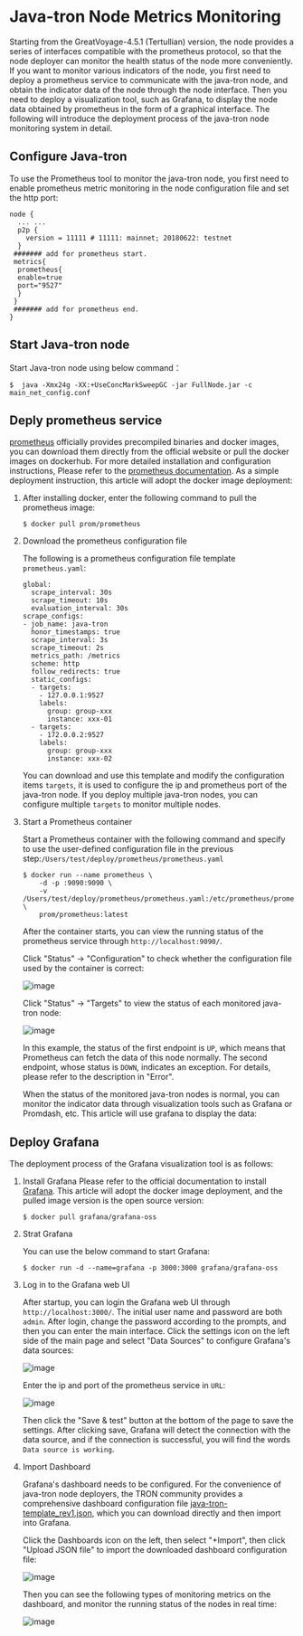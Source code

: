 # Java-tron Node Metrics Monitoring
Starting from the GreatVoyage-4.5.1 (Tertullian) version, the node provides a series of interfaces compatible with the prometheus protocol, so that the node deployer can monitor the health status of the node more conveniently. If you want to monitor various indicators of the node, you first need to deploy a prometheus service to communicate with the java-tron node, and obtain the indicator data of the node through the node interface. Then you need to deploy a visualization tool, such as Grafana, to display the node data obtained by prometheus in the form of a graphical interface. The following will introduce the deployment process of the java-tron node monitoring system in detail.

## Configure Java-tron 
To use the Prometheus tool to monitor the java-tron node, you first need to enable prometheus metric monitoring in the node configuration file and set the http port:

```
node {
  ... ...
  p2p {
    version = 11111 # 11111: mainnet; 20180622: testnet
  }
 ####### add for prometheus start.
 metrics{
  prometheus{
  enable=true 
  port="9527"
  }
 }
 ####### add for prometheus end.
}

```
## Start Java-tron node

Start Java-tron node using below command：

```shell
$  java -Xmx24g -XX:+UseConcMarkSweepGC -jar FullNode.jar -c main_net_config.conf
```

## Deply prometheus service

[prometheus](https://prometheus.io/download/) officially provides precompiled binaries and docker images, you can download them directly from the official website or pull the docker images on dockerhub. For more detailed installation and configuration instructions, Please refer to the [prometheus documentation](https://prometheus.io/docs/introduction/overview/). As a simple deployment instruction, this article will adopt the docker image deployment:

1. After installing docker, enter the following command to pull the prometheus image:

    ```
    $ docker pull prom/prometheus
    ```

2. Download the prometheus configuration file

    The following is a prometheus configuration file template `prometheus.yaml`:
    ```
    global:
      scrape_interval: 30s
      scrape_timeout: 10s
      evaluation_interval: 30s
    scrape_configs:
    - job_name: java-tron
      honor_timestamps: true
      scrape_interval: 3s
      scrape_timeout: 2s
      metrics_path: /metrics
      scheme: http
      follow_redirects: true
      static_configs:
      - targets:
        - 127.0.0.1:9527
        labels:
          group: group-xxx
          instance: xxx-01
      - targets:
        - 172.0.0.2:9527
        labels:
          group: group-xxx
          instance: xxx-02
    ```
    You can download and use this template and modify the configuration items `targets`, it is used to configure the ip and prometheus port of the java-tron node. If you deploy multiple java-tron nodes, you can configure multiple `targets` to monitor multiple nodes.

3. Start a Prometheus container

    Start a Prometheus container with the following command and specify to use the user-defined configuration file in the previous step:`/Users/test/deploy/prometheus/prometheus.yaml` 
    
    ```
    $ docker run --name prometheus \
        -d -p :9090:9090 \
        -v  /Users/test/deploy/prometheus/prometheus.yaml:/etc/prometheus/prometheus.yml \
        prom/prometheus:latest
    ```

    After the container starts, you can view the running status of the prometheus service through `http://localhost:9090/`.
    
    Click "Status" -> "Configuration" to check whether the configuration file used by the container is correct:
    
     ![image](https://raw.githubusercontent.com/tronprotocol/documentation-en/master/images/metrics_config.png)

     Click "Status" -> "Targets" to view the status of each monitored java-tron node:
     
     ![image](https://raw.githubusercontent.com/tronprotocol/documentation-en/master/images/metrics_targets.png)
     
     In this example, the status of the first endpoint is `UP`, which means that Prometheus can fetch the data of this node normally. The second endpoint, whose status is `DOWN`, indicates an exception. For details, please refer to the description in "Error".

     When the status of the monitored java-tron nodes is normal, you can monitor the indicator data through visualization tools such as Grafana or Promdash, etc. This article will use grafana to display the data:

## Deploy Grafana
The deployment process of the Grafana visualization tool is as follows:

1. Install Grafana
    Please refer to the official documentation to install [Grafana](https://grafana.com/docs/grafana/next/setup-grafana/installation/). This article will adopt the docker image deployment, and the pulled image version is the open source version:
    
    ```
    $ docker pull grafana/grafana-oss
    ```

2. Strat Grafana

    You can use the below command to start Grafana:
    ```
    $ docker run -d --name=grafana -p 3000:3000 grafana/grafana-oss
    ```

3. Log in to the Grafana web UI

    After startup, you can login the Grafana web UI through `http://localhost:3000/`. The initial user name and password are both `admin`. After login, change the password according to the prompts, and then you can enter the main interface. Click the settings icon on the left side of the main page and select "Data Sources" to configure Grafana's data sources:
    
    ![image](https://raw.githubusercontent.com/tronprotocol/documentation-en/master/images/metrics_datasource.png)

    Enter the ip and port of the prometheus service in `URL`:

    ![image](https://raw.githubusercontent.com/tronprotocol/documentation-en/master/images/metrics_prometheus.png)
    
    Then click the "Save & test" button at the bottom of the page to save the settings. After clicking save, Grafana will detect the connection with the data source, and if the connection is successful, you will find the words `Data source is working`.

4. Import Dashboard

    Grafana's dashboard needs to be configured. For the convenience of java-tron node deployers, the TRON community provides a comprehensive dashboard configuration file [java-tron-template_rev1.json](https://grafana.com/grafana/dashboards/16567), which you can download directly and then import into Grafana.

     Click the Dashboards icon on the left, then select "+Import", then click "Upload JSON file" to import the downloaded dashboard configuration file:
    
    ![image](https://raw.githubusercontent.com/tronprotocol/documentation-en/master/images/metrics_import.png)
    
    Then you can see the following types of monitoring metrics on the dashboard, and monitor the running status of the nodes in real time:
    
    ![image](https://raw.githubusercontent.com/tronprotocol/documentation-en/master/images/metrics_dashboard.png)



